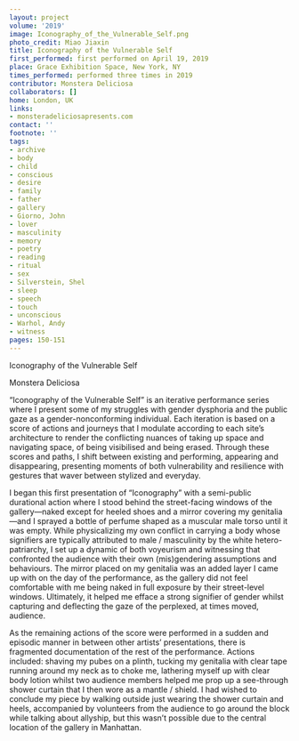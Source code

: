 ```yaml
---
layout: project
volume: '2019'
image: Iconography_of_the_Vulnerable_Self.png
photo_credit: Miao Jiaxin
title: Iconography of the Vulnerable Self
first_performed: first performed on April 19, 2019
place: Grace Exhibition Space, New York, NY
times_performed: performed three times in 2019
contributor: Monstera Deliciosa
collaborators: []
home: London, UK
links:
- monsteradeliciosapresents.com
contact: ''
footnote: ''
tags:
- archive
- body
- child
- conscious
- desire
- family
- father
- gallery
- Giorno, John
- lover
- masculinity
- memory
- poetry
- reading
- ritual
- sex
- Silverstein, Shel
- sleep
- speech
- touch
- unconscious
- Warhol, Andy
- witness
pages: 150-151
---
```


Iconography of the Vulnerable Self

Monstera Deliciosa

“Iconography of the Vulnerable Self” is an iterative performance series where I present some of my struggles with gender dysphoria and the public gaze as a gender-nonconforming individual. Each iteration is based on a score of actions and journeys that I modulate according to each site’s architecture to render the conflicting nuances of taking up space and navigating space, of being visibilised and being erased. Through these scores and paths, I shift between existing and performing, appearing and disappearing, presenting moments of both vulnerability and resilience with gestures that waver between stylized and everyday.

I began this first presentation of “Iconography” with a semi-public durational action where I stood behind the street-facing windows of the gallery—naked except for heeled shoes and a mirror covering my genitalia—and I sprayed a bottle of perfume shaped as a muscular male torso until it was empty. While physicalizing my own conflict in carrying a body whose signifiers are typically attributed to male / masculinity by the white hetero-patriarchy, I set up a dynamic of both voyeurism and witnessing that confronted the audience with their own (mis)gendering assumptions and behaviours. The mirror placed on my genitalia was an added layer I came up with on the day of the performance, as the gallery did not feel comfortable with me being naked in full exposure by their street-level windows. Ultimately, it helped me efface a strong signifier of gender whilst capturing and deflecting the gaze of the perplexed, at times moved, audience.

As the remaining actions of the score were performed in a sudden and episodic manner in between other artists’ presentations, there is fragmented documentation of the rest of the performance. Actions included: shaving my pubes on a plinth, tucking my genitalia with clear tape running around my neck as to choke me, lathering myself up with clear body lotion whilst two audience members helped me prop up a see-through shower curtain that I then wore as a mantle / shield. I had wished to conclude my piece by walking outside just wearing the shower curtain and heels, accompanied by volunteers from the audience to go around the block while talking about allyship, but this wasn’t possible due to the central location of the gallery in Manhattan.
